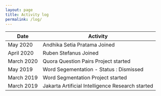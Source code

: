 ```yaml
---
layout: page
title: Activity log
permalink: /log/
---
```


| Date          | Activity                                         |
| ------------- | ------------------------------------------------ |
| May 2020      | Andhika Setia Pratama Joined                     |
| April 2020    | Ruben Stefanus Joined                            |
| March 2020    | Quora Question Pairs Project started             |
| May 2019      | Word Segementation - Status : Dismissed          |
| March 2019    | Word Segmentation Project started                |
| March 2019    | Jakarta Artificial Intelligence Research started |
